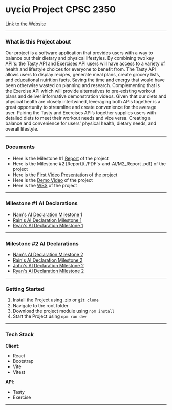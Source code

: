 # υγεία Project CPSC 2350

[Link to the Website](https://rainzhao01.github.io/2350_project/)

---

### What is this Project about

Our project is a software application that provides users with a way to balance out their dietary and physical lifestyles. By combining two key API's: the Tasty API and Exercises API users will have access to a variety of health and lifestyle choices for everyone to benefit from. The Tasty API allows users to display recipes, generate meal plans, create grocery lists, and educational nutrition facts. Saving the time and energy that would have been otherwise wasted on planning and research. Complementing that is the Exercise API which will provide alternatives to pre-existing workout plans and deliver informative demonstration videos. Given that our diets and physical health are closely intertwined, leveraging both APIs together is a great opportunity to streamline and create convenience for the average user. Pairing the Tasty and Exercises API’s together supplies users with detailed diets to meet their workout needs and vice versa. Creating a balance and convenience for users' physical health, dietary needs, and overall lifestyle.


---

### Documents

- Here is the Milestone #1 [Report](./PDF's-and-AI/group_6_project_report.pdf) of the project
- Here is the Milestone #2 [Report](./PDF's-and-AI/M2_Report .pdf) of the project
- Here is the [First Video Presentation](https://drive.google.com/file/d/1-6az5EgZI_E2YZrqIpppKqHQUYYn_22w/view) of the project
- Here is the [Demo Video](https://docs.google.com/file/d/1RawIesZ-vh9bvU_NsfwlZaRu9pcRmPKl/preview) of the project
-  Here is the [WBS]() of the project

---

### Milestone #1 AI Declarations

- [Nam's AI Declaration Milestone 1](./PDF's-and-AI/AI_Declaration/M2_AI_Declatration_Nam_Le_100373942.pdf)
- [Rain's AI Declaration Milestone 1](./PDF's-and-AI/P1_AI_Declaration_Rain_Zhao_100366955.pdf)
- [Ryan's AI Declaration Milestone 1](./PDF's-and-AI/P1_AI_Declaration_Ryan_Yan_100390550.pdf)

---

### Milestone #2 AI Declarations


- [Nam's AI Declaration Milestone 2](./PDF's-and-AI/M2_AI_Declatration_Nam_Le_100373942.pdf)
- [Rain's AI Declaration Milestone 2](./PDF's-and-AI/P2_AI_Declaration_Rain_Zhao_100366955.pdf)
- [John's AI Declaration Milestone 2](./PDF's-and-AI/P2_AI_Declaration_John_Baltazar_100398208.pdf)
- [Ryan's AI Declaration Milestone 2](./PDF's-and-AI/P2_AI_Declaration_Ryan_Yan_100390550.pdf)

---

### Getting Started

1. Install the Project using .zip or `git clone`
2. Navigate to the root folder
3. Download the project module using `npm install`
4. Start the Project using `npm run dev`
   
---

### Tech Stack

**Client**:

- React
- Bootstrap
- Vite
- Vitest

**API**:

- Tasty 
- Exercise

---
